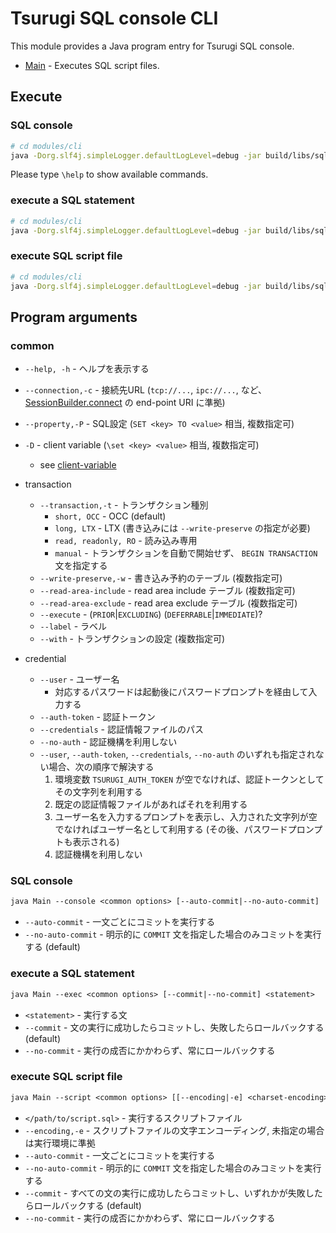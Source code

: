 # Tsurugi SQL console CLI

This module provides a Java program entry for Tsurugi SQL console.

* [Main] - Executes SQL script files.

[Main]:src/main/java/com/tsurugidb/console/cli/Main.java
[client-variable]:client-variable.md

## Execute

### SQL console

```sh
# cd modules/cli
java -Dorg.slf4j.simpleLogger.defaultLogLevel=debug -jar build/libs/sql-console-*-all.jar -c tcp://localhost:12345
```

Please type `\help` to show available commands.

### execute a SQL statement

```sh
# cd modules/cli
java -Dorg.slf4j.simpleLogger.defaultLogLevel=debug -jar build/libs/sql-console-*-all.jar --exec -c tcp://localhost:12345 "select * from test"
```

### execute SQL script file

```sh
# cd modules/cli
java -Dorg.slf4j.simpleLogger.defaultLogLevel=debug -jar build/libs/sql-console-*-all.jar --script -c tcp://localhost:12345 -e UTF-8 /path/to/script.sql
```

## Program arguments

### common

* `--help, -h` - ヘルプを表示する
* `--connection,-c` - 接続先URL (`tcp://...`, `ipc://...`, など、 [SessionBuilder.connect](https://github.com/project-tsurugi/tsubakuro/blob/98fa342082af04cf927b875b9d898dd7961f575e/modules/session/src/main/java/com/nautilus_technologies/tsubakuro/low/common/SessionBuilder.java#L35-L45) の end-point URI に準拠)
* `--property,-P` - SQL設定 (`SET <key> TO <value>` 相当, 複数指定可)
* `-D` - client variable (`\set <key> <value>` 相当, 複数指定可)
  * see [client-variable]
* transaction
  * `--transaction,-t` - トランザクション種別
    * `short, OCC` - OCC (default)
    * `long, LTX` - LTX (書き込みには `--write-preserve` の指定が必要)
    * `read, readonly, RO` - 読み込み専用
    * `manual` - トランザクションを自動で開始せず、 `BEGIN TRANSACTION` 文を指定する
  * `--write-preserve,-w` - 書き込み予約のテーブル (複数指定可)
  * `--read-area-include` - read area include テーブル (複数指定可)
  * `--read-area-exclude` - read area exclude テーブル (複数指定可)
  * `--execute` - (`PRIOR`|`EXCLUDING`) (`DEFERRABLE`|`IMMEDIATE`)?
  * `--label` - ラベル
  * `--with` - トランザクションの設定 (複数指定可)
* credential

  * `--user` - ユーザー名
    * 対応するパスワードは起動後にパスワードプロンプトを経由して入力する
  * `--auth-token` - 認証トークン
  * `--credentials` - 認証情報ファイルのパス
  * `--no-auth` - 認証機構を利用しない
  * `--user`, `--auth-token`, `--credentials`, `--no-auth` のいずれも指定されない場合、次の順序で解決する
    1. 環境変数 `TSURUGI_AUTH_TOKEN` が空でなければ、認証トークンとしてその文字列を利用する
    2. 既定の認証情報ファイルがあればそれを利用する
    3. ユーザー名を入力するプロンプトを表示し、入力された文字列が空でなければユーザー名として利用する (その後、パスワードプロンプトも表示される)
    4. 認証機構を利用しない

### SQL console

```txt
java Main --console <common options> [--auto-commit|--no-auto-commit]
```

* `--auto-commit` - 一文ごとにコミットを実行する
* `--no-auto-commit` - 明示的に `COMMIT` 文を指定した場合のみコミットを実行する (default)

### execute a SQL statement

```txt
java Main --exec <common options> [--commit|--no-commit] <statement>
```

* `<statement>` - 実行する文
* `--commit` - 文の実行に成功したらコミットし、失敗したらロールバックする (default)
* `--no-commit` - 実行の成否にかかわらず、常にロールバックする

### execute SQL script file

```txt
java Main --script <common options> [[--encoding|-e] <charset-encoding>] [--auto-commit|--no-auto-commit|--commit|--no-commit] </path/to/script.sql>
```

* `</path/to/script.sql>` - 実行するスクリプトファイル
* `--encoding,-e` - スクリプトファイルの文字エンコーディング, 未指定の場合は実行環境に準拠
* `--auto-commit` - 一文ごとにコミットを実行する
* `--no-auto-commit` - 明示的に `COMMIT` 文を指定した場合のみコミットを実行する
* `--commit` - すべての文の実行に成功したらコミットし、いずれかが失敗したらロールバックする (default)
* `--no-commit` - 実行の成否にかかわらず、常にロールバックする

